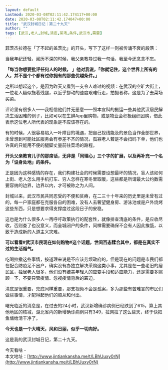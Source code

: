 ```yaml
---
layout: default
Lastmod: 2020-03-08T02:11:42.174117+00:00
date: 2020-03-08T02:11:42.174047+00:00
title: "武汉封城日记｜第二十九天"
author: ""
tags: [武汉,老人,封城,清底,菜场,条件,武汉市,需要]
---
```


菲茨杰拉德在「了不起的盖茨比」的开头，写下了这样一则被传诵不衰的段落：

  

当我年纪还轻，阅历不深的时候，我父亲教导过我一句话，我至今还念念不忘。

  

**「每当你想要批评任何人的时候， 」他对我说，「你就记住，这个世界上所有的人，并不是个个都有过你拥有的那些优越条件。」**

  

之所以想起这个，是因为昨天又看到一支令人难过的视频：在武汉的空旷大街上，一位老人疑似拖着残腿，以近乎挪动的速度艰难行走，拍摄者称，这是为了去菜场买菜。

  

评论里有很多人——我相信他们并无恶意——照本宣科的搬运一些其他武汉居民解决生活困难的例子，比如可以在生鲜App里购物，或是物业会积极组织团购，借此表示这位老人所代表的现象是不应该存在的。

  

有的时候，人很容易陷入一叶障目的境遇，把自己视线能及的景色当作全部世界，未曾想到可能社区服务会有参差不齐的情况，孤寡老人若是不会扫码下单，他们也许真的只能用不便的腿脚丈量前往菜场的路程。

  

**开头父亲教育儿子的那席话，无非是「同理心」三个字的扩展，以及再补充一个名为「设身处地」的条件。**

  

正是因为这种感情的存在，我们构建社会的时候需要设想最坏的情况，盲人该如何上街、老人怎么用手机打车、穷人怎样在寒冬里取暖，这些都是所谓最大公约数需要容纳的边界，边界以内，才可被称之为人间。

  

封城以来，武汉市民共同忍受的不便和贫瘠，在二三十十年来的历史里是未曾有过的，每一户家庭都在克服各自的困难，没有人去奢望健身房、游泳池或是户外烧烤这些东西，只是想要求得支撑度过这段日子的安稳。

  

这也是为什么很多人一再呼吁政策执行的配套性，就像排查清底的条件，是应收尽收，否则查了也没意义，而全城闭户的条件，同样需要确保不会有人因此挨饿，以致于造成新的人道主义灾难。

  

**可以看看#武汉市民现在如何购物#这个话题，世间百态糅合其中，都是在真实不过的生活烟气。**

  

吃喝拉撒这些事情，按道理来说是不应该劳烦政府的，但是现在的问题是市民们都在配合防疫足不出户，确实没有办独立解决采购这类小事，尤其是在一些老旧的居民区，独居老人很多，他们没有媲美年轻人的应变手段和适应能力，还是需要多照顾一下，不要只管疫情、忽视疫情背后的窘迫。

  

清底是很重要，兜底同样重要，那支视频不会是孤案，多为那些有苦难言的市民们做些事情，才配得起他们的顺从和付出。

  

曙光临近的消息是，在过去的24小时，武汉新增确诊病例已经跌到了615，算上其他地区的核减，湖北省内的新增确诊病例只有349，拉网拉了这么些天，终于快把鱼塘给清干净了。

  

**今天也是一个大晴天，风和日丽，似乎一切向好。**

  

这是我的武汉封城日记，第二十九天。

  

今天看啥 -  
本文地址：[http://www.jintiankansha.me/t/LBhUuxy0rN](http://www.jintiankansha.me/t/LBhUuxy0rN)

